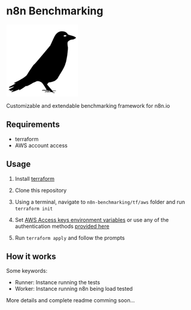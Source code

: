 # n8n Benchmarking

![n8n.io - Workflow Automation](https://raw.githubusercontent.com/n8n-io/n8n/master/assets/n8n-logo.png)

Customizable and extendable benchmarking framework for n8n.io

## Requirements
- terraform
- AWS account access

## Usage

1. Install [terraform](https://learn.hashicorp.com/tutorials/terraform/install-cli?in=terraform/aws-get-started)

2. Clone this repository

3. Using a terminal, navigate to `n8n-benchmarking/tf/aws` folder and run `terraform init`

4. Set [AWS Access keys environment variables](https://learn.hashicorp.com/tutorials/terraform/aws-build#prerequisites) or use any of the authentication methods [provided here](https://www.terraform.io/docs/providers/aws/index.html#environment-variables)

5. Run `terraform apply` and follow the prompts


## How it works

Some keywords:
- Runner: Instance running the tests
- Worker: Instance running n8n being load tested

More details and complete readme comming soon...